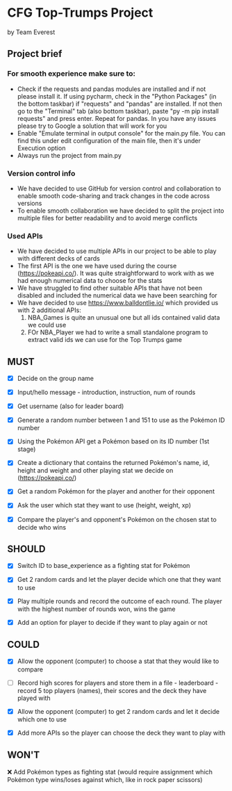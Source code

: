 # CFG Top-Trumps Project
 by Team Everest

## Project brief 

### For smooth experience make sure to:
- Check if the requests and pandas modules are installed and if not please install it. 
If using pycharm, check in the "Python Packages" (in the bottom taskbar) if "requests" and "pandas" are installed. If not then go to the "Terminal" tab (also bottom taskbar), paste "py -m pip install requests" and press enter. Repeat for pandas.
In you have any issues please try to Google a solution that will work for you
- Enable "Emulate terminal in output console" for the main.py file. You can find this under edit configuration of the main file, then it's under Execution option
- Always run the project from main.py 

### Version control info
- We have decided to use GitHub for version control and collaboration to enable smooth code-sharing and track changes in the code across versions
- To enable smooth collaboration we have decided to split the project into multiple files for better readability and to avoid merge conflicts

### Used APIs
- We have decided to use multiple APIs in our project to be able to play with different decks of cards
- The first API is the one we have used during the course (https://pokeapi.co/). 
It was quite straightforward to work with as we had enough numerical data to choose for the stats
- We have struggled to find other suitable APIs that have not been disabled and included the numerical data we have been searching for
- We have decided to use https://www.balldontlie.io/ which provided us with 2 additional APIs:
  1. NBA_Games is quite an unusual one but all ids contained valid data we could use
  2. FOr NBA_Player we had to write a small standalone program to extract valid ids we can use for the Top Trumps game

## MUST

- [x] Decide on the group name
- [x] Input/hello message - introduction, instruction, num of rounds
- [x] Get username (also for leader board)
- [x] Generate a random number between 1 and 151 to use as the Pokémon ID number
- [x] Using the Pokémon API get a Pokémon based on its ID number (1st stage)
- [x] Create a dictionary that contains the returned Pokémon's name, id, height and weight and other playing stat we decide on (https://pokeapi.co/)
- [x] Get a random Pokémon for the player and another for their opponent
- [x] Ask the user which stat they want to use (height, weight, xp)
- [x] Compare the player's and opponent's Pokémon on the chosen stat to decide who wins


## SHOULD
- [x] Switch ID to base_experience as a fighting stat for Pokémon
- [x] Get 2 random cards and let the player decide which one that they want to use
- [x] Play multiple rounds and record the outcome of each round. The player with the highest number of rounds won, wins the game
- [x] Add an option for player to decide if they want to play again or not


## COULD
- [x] Allow the opponent (computer) to choose a stat that they would like to compare
- [ ] Record high scores for players and store them in a file - leaderboard - record 5 top players (names), their scores and the deck they have played with
- [x] Allow the opponent (computer) to get 2 random cards and let it decide which one to use
- [x] Add more APIs so the player can choose the deck they want to play with 


## WON'T
❌ Add Pokémon types as fighting stat (would require assignment which Pokémon type wins/loses against which, like in rock paper scissors)
